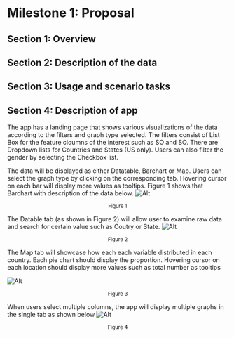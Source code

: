 # Milestone 1: Proposal

## Section 1: Overview

## Section 2: Description of the data

## Section 3: Usage and scenario tasks

## Section 4: Description of app
The app has a landing page that shows various visualizations of the data according to the filters and graph type selected. The filters consist of List Box for the feature cloumns of the interest such as SO and SO. There are Dropdown lists for Countries and States (US only). Users can also filter the gender by selecting the Checkbox list. 

The data will be displayed as either Datatable, Barchart or Map. Users can select the graph type by clicking on the corresponding tab. Hovering cursor on each bar will display more values as tooltips. Figure 1 shows that Barchart with description of the data below. 
![Alt](img/markup_bar.png)
<center><sup>Figure 1</sup></center>

The Datable tab (as shown in Figure 2) will allow user to examine raw data and search for certain value such as Coutry or State.
![Alt](img/markup_datatable.png)
<center><sup>Figure 2</sup></center>

The Map tab will showcase how each each variable distributed in each country. Each pie chart should display the proportion. Hovering cursor on each location should display more values such as total number as tooltips

![Alt](img/markup_map.png)
<center><sup>Figure 3</sup></center>


When users select multiple columns, the app will display multiple graphs in the single tab as shown below
![Alt](img/markup_multi.png)
<center><sup>Figure 4</sup></center>
